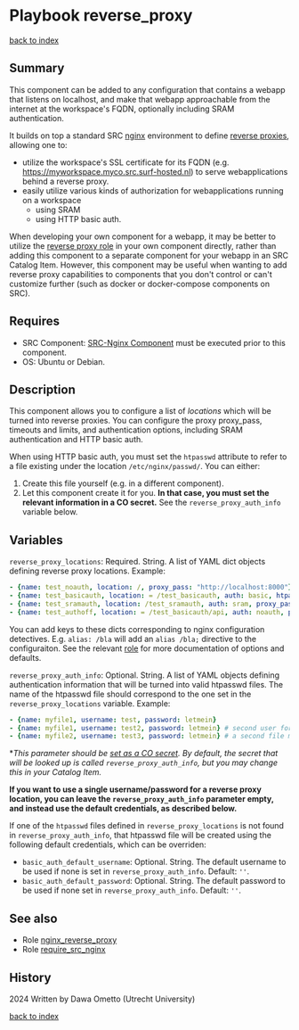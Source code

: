 # Playbook reverse_proxy
[back to index](../index.md#Playbooks)

## Summary

This component can be added to any configuration that contains a webapp that listens on localhost, and make that webapp approachable from the internet at the workspace's FQDN, optionally including SRAM authentication.

It builds on top a standard SRC [nginx](https://nginx.org/en/) environment to define [reverse proxies](https://en.wikipedia.org/wiki/Reverse_proxy), allowing one to:

* utilize the workspace's SSL certificate for its FQDN (e.g. https://myworkspace.myco.src.surf-hosted.nl) to serve webapplications behind a reverse proxy.
* easily utilize various kinds of authorization for webapplications running on a workspace
  * using SRAM
  * using HTTP basic auth.

When developing your own component for a webapp, it may be better to utilize the [reverse proxy role](../roles/nginx_reverse_proxy.md) in your own component directly, rather than adding this component to a separate component for your webapp in an SRC Catalog Item. However, this component may be useful when wanting to add reverse proxy capabilities to components that you don't control or can't customize further (such as docker or docker-compose components on SRC).

## Requires

* SRC Component: [SRC-Nginx Component](https://gitlab.com/rsc-surf-nl/plugins/plugin-nginx) must be executed prior to this component.
* OS: Ubuntu or Debian.

## Description

This component allows you to configure a list of *locations* which will be turned into reverse proxies. You can configure the proxy proxy_pass, timeouts and limits, and authentication options, including SRAM authentication and HTTP basic auth.

When using HTTP basic auth, you must set the `htpasswd` attribute to refer to a file existing under the location `/etc/nginx/passwd/`. You can either:

1. Create this file yourself (e.g. in a different component).
2. Let this component create it for you. **In that case, you must set the relevant information in a CO secret.** See the `reverse_proxy_auth_info` variable below.

## Variables

`reverse_proxy_locations`: Required. String. A list of YAML dict objects defining reverse proxy locations. Example:

```yaml
- {name: test_noauth, location: /, proxy_pass: "http://localhost:8000"} # no authentication for /
- {name: test_basicauth, location: = /test_basicauth, auth: basic, htpasswd: myfile1, proxy_pass: "http://localhost:8000/" } # http basic auth using the file myfile1 (see below)
- {name: test_sramauth, location: /test_sramauth, auth: sram, proxy_pass: "http://localhost:8000/"} # sram auth for /test_sramauth
- {name: test_authoff, location: = /test_basicauth/api, auth: noauth, proxy_pass: "http://localhost:8000/bin/"} # turn off sram auth for sublocation /test_sramauth/api
```

You can add keys to these dicts corresponding to nginx configuration detectives. E.g. `alias: /bla` will add an `alias /bla;` directive to the configuraiton. See the relevant [role](../roles/nginx_reverse_proxy.md) for more documentation of options and defaults.

`reverse_proxy_auth_info`: Optional. String. A list of YAML objects defining authentication information that will be turned into valid htpasswd files. The name of the htpasswd file should correspond to the one set in the `reverse_proxy_locations` variable. Example:

```yaml
- {name: myfile1, username: test, password: letmein}
- {name: myfile1, username: test2, password: letmein} # second user for myfile1
- {name: myfile2, username: test3, password: letmein} # a second file myfile2
```
**This parameter should be [set as a CO secret](https://servicedesk.surf.nl/wiki/display/WIKI/Secrets+and+workspace+info%3A+special+parameter+source+types). By default, the secret that will be looked up is called `reverse_proxy_auth_info`, but you may change this in your Catalog Item.*

**If you want to use a single username/password for a reverse proxy location, you can leave the `reverse_proxy_auth_info` parameter empty, and instead use the default credentials, as described below.**

If one of the `htpasswd` files defined in `reverse_proxy_locations` is not found in `reverse_proxy_auth_info`, that htpasswd file will be created using the following default credentials, which can be overriden:

- `basic_auth_default_username`: Optional. String. The default username to be used if none is set in `reverse_proxy_auth_info`. Default: `''`.
- `basic_auth_default_password`: Optional. String. The default password to be used if none set in `reverse_proxy_auth_info`. Default: `''`.

## See also

- Role [nginx_reverse_proxy](../roles/nginx_reverse_proxy.md)
- Role [require_src_nginx](../roles/require_src_nginx.md)

## History
2024 Written by Dawa Ometto (Utrecht University)

[back to index](../index.md#Playbooks)
